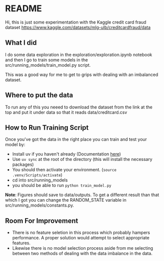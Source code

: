# README
Hi, this is just some experimentation with the Kaggle credit card fraud dataset https://www.kaggle.com/datasets/mlg-ulb/creditcardfraud/data

## What I did
I do some data exploration in the exploration/exploration.ipynb notebook and then I go to train some models in the src/running_models/train_model.py script.

This was a good way for me to get to grips with dealing with an imbalanced dataset.

## Where to put the data
To run any of this you neeed to download the dataset from the link at the top and put it under data so that it reads data/creditcard.csv

## How to Run Training Script
Once you've got the data in the right place you can train and test your model by:
- Install uv if you haven't already (Documentation [here][uv_doc_link])
- Use ```uv sync``` at the root of the directory (this will install the necessary packages)
- You should then activate your environment. (```source .venv/Scripts/activate```) 
- cd into src/running_models
- you should be able to run  ```python train_model.py```

**Note**: Figures should save to data/outputs. To get a different result than that which I got you can change the RANDOM_STATE variable in src/running_models/constants.py.

## Room For Improvement
- There is no feature seletion in this process which probably hampers performance. A proper solution would attempt to select appropriate features.
- Likewise there is no model selection process aside from me selecting between two methods of dealing with the data imbalance in the data.

[uv_doc_link]: https://docs.astral.sh/uv/getting-started/installation/
